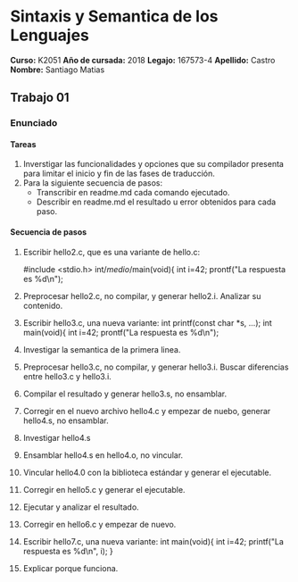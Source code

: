 # Sintaxis y Semantica de los Lenguajes

**Curso:** K2051
**Año de cursada:** 2018
**Legajo:** 167573-4
**Apellido:** Castro
**Nombre:** Santiago Matias

## Trabajo 01

### Enunciado

#### Tareas
1. Inverstigar las funcionalidades y opciones que su compilador presenta para limitar el inicio y fin de las fases de traducción.
2. Para la siguiente secuencia de pasos:
	* Transcribir en readme.md cada comando ejecutado.
	* Describir en readme.md el resultado u error obtenidos para cada paso.

#### Secuencia de pasos

1. Escribir hello2.c, que es una variante de hello.c:
	
	#include <stdio.h>
	int/*medio*/main(void){
		int i=42;
 		prontf("La respuesta es %d\n");

2. Preprocesar hello2.c, no compilar, y generar hello2.i. Analizar su contenido.

3. Escribir hello3.c, una nueva variante:
	int printf(const char *s, ...);
	int main(void){
		int i=42;
		prontf("La respuesta es %d\n");
4. Investigar la semantica de la primera linea.
5. Preprocesar hello3.c, no compilar, y generar hello3.i. Buscar diferencias entre hello3.c y hello3.i.
6. Compilar el resultado y generar hello3.s, no ensamblar.
7. Corregir en el nuevo archivo hello4.c y empezar de nuebo, generar hello4.s, no ensamblar.
8. Investigar hello4.s
9. Ensamblar hello4.s en hello4.o, no vincular.
10. Vincular hello4.0 con la biblioteca estándar y generar el ejecutable.
11. Corregir en hello5.c y generar el ejecutable.
12. Ejecutar y analizar el resultado.
13. Corregir en hello6.c y empezar de nuevo.
14. Escribir hello7.c, una nueva variante:
	int main(void){
		int i=42;
 		printf("La respuesta es %d\n", i);
	}
15. Explicar porque funciona.